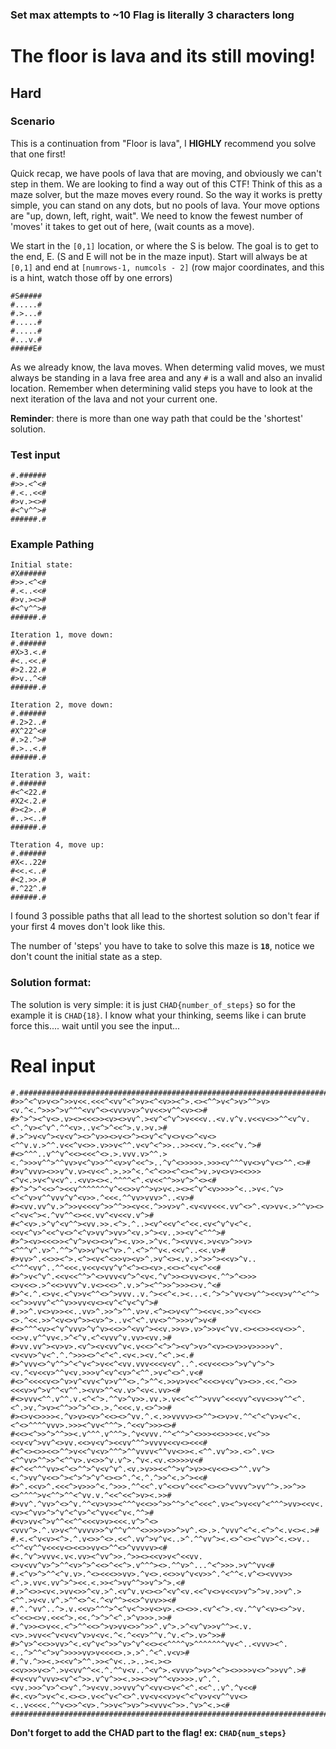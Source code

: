 ### Set max attempts to ~10 Flag is literally 3 characters long

# The floor is lava and its still moving!

## Hard

### Scenario
This is a continuation from "Floor is lava", I **HIGHLY** recommend you solve that one first!

Quick recap, we have pools of lava that are moving, and obviously we can't step in them. We are looking to find a way out of this CTF! Think of this as a maze solver, but the maze moves every round. So the way it works is pretty simple, you can stand on any dots, but no pools of lava. Your move options are "up, down, left, right, wait". We need to know the fewest number of 'moves' it takes to get out of here, (wait counts as a move).

We start in the `[0,1]` location, or where the S is below. The goal is to get to the end, E. (S and E will not be in the maze input). Start will always be at  `[0,1]` and end at `[numrows-1, numcols - 2]` (row major coordinates, and this is a hint, watch those off by one errors)
```
#S#####
#.....#
#.>...#
#.....#
#.....#
#...v.#
#####E#
```
As we already know, the lava moves. When determing valid moves, we must always be standing in a lava free area and any `#` is a wall and also an invalid location. Remember when determining valid steps you have to look at the next iteration of the lava and not your current one. 

**Reminder**: there is more than one way path that could be the 'shortest' solution.

### Test input
```
#.######
#>>.<^<#
#.<..<<#
#>v.><>#
#<^v^^>#
######.#
```

### Example Pathing
```
Initial state:
#X######
#>>.<^<#
#.<..<<#
#>v.><>#
#<^v^^>#
######.#

Iteration 1, move down:
#.######
#X>3.<.#
#<..<<.#
#>2.22.#
#>v..^<#
######.#

Iteration 2, move down:
#.######
#.2>2..#
#X^22^<#
#.>2.^>#
#.>..<.#
######.#

Iteration 3, wait:
#.######
#<^<22.#
#X2<.2.#
#><2>..#
#..><..#
######.#

Tteration 4, move up:
#.######
#X<..22#
#<<.<..#
#<2.>>.#
#.^22^.#
######.#
```
I found 3 possible paths that all lead to the shortest solution so don't fear if your first 4 moves don't look like this.

The number of 'steps' you have to take to solve this maze is **`18`**, notice we don't count the initial state as a step. 

### Solution format:
The solution is very simple: it is just `CHAD{number_of_steps}` so for the example it is `CHAD{18}`. I know what your thinking, seems like i can brute force this.... wait until you see the input...


# Real input
```
#.####################################################################################################
#>>^<^v>v<>^>>v<<.<<<^<vv^<^>v><^<v>><^>.<><^^>v<^>v>^^>v><v.^<.^>>>^>v^^^<vv^<><vvv>v>^vv<<>v^^<v><>#
#>^>^><^v<>.v><><<<>><v><>vv^.><v^<^v^>v<<<v..<v.v^v.v<<v<>>^^<v^v.<^.^v><^v^.^^<v>..v<^>^<<^>.v.>v.>#
#.>^>v<v^><v<v^><>^v>><>v<>^><>v^<^v<>v<>^<v<><^^v.v.>^^.v<<^v<>>.v>>v<^^.v<v^<^>>..>><<v.^>.<<<^v.^>#
#<>^^^..v^^v^<<><<<^<>.>.vvv.v>^^.><.^>>>v^^>^^vv>v<^v>>^^<v>v^<<^>..^v^<>>>>>.>>><v^^^vv<>v^v<>^^.<>#
#>v^vvv><>>v^v.v><v<<^.>.>>^<.^<^<>><^<><^>v.>v<>v><<>>><^v<.>v<^v<v^..<vv><><.^^^^<^.<v<<^^>>v^>^<><#
#>^>^>^<<>^><<v^^^^^^^v^<<>>v^^>v>v<.><><^v^<v>>>>^<..>v<.^v><^<^v>v^^vvv^v^<v>>.^<<<.^^vv>vvv>^..<v>#
#><vv.vv^v.>^>>v<<<v^>>^^>><v<<.^>>v>v^.<v<vv<<<.vv^<>^.<v>vv<.>^^v><><^<v<^><.^vv^^<><<.vv^<v<<v.v^>#
#<^<v>.>^v^<v^^><vv.>>.<^>.^..><v^<<v^<^<<.<v<^v^v<^<.<<v<^v>^<<^v<>^<^v>vv^>vv>^<v.>^><v..>><v^<^^^>#
#>^><v><<<>><^v^>v<><>v^><.v>>.>^v<.^><vvv<.>v<v>^>>v><^^^v^.v>^.^^>^v>>v^v<^v>.^.<^>^^v<.<<v^..<<.v>#
#>vv>^.<<>><^>.<^><v<^<>>v><v>^.>v^<><.v.>^>>^><<v>^v..<^^^<vv^..^^<<<.v<<v<vv^v^<^><><v>.<<><^<v<^<<#
#>^>v<^v^.<<v<<^^>^<>vvv<v^>^<v<.^v^>><>vv<>v<.^^>^<>>><>v<<>.>^<<>vvv^v.v<><<>^.v.>^><^^>>^>>><>v.^<#
#>^<.^.<>v<.<^v>v<^^<>^>vvv..v.^><<^<.><...<.^>^>^vv<>v^^><<v>v^^<^^><<^>>vvv^<^^v>>vv<v<><v^<^v<^v^>#
#.>>^.v<>v>><<..vv>^.>>^>^^.v>v.<^><>v<v^^><<v<.>>^<v<<><>.^<<.>>^<v<>v^>><v>^>..v<^<^.vv<>^^>>>v^>v<#
#<>^^^<v><^v^vvv>^v^v><<>>^<vv^><<v.>>v>.v>^>>v<^vv.<><<>><<v<>>^.<<>v.v^^vv<.>^<^v.<^<vvv^v.vv><vv.>#
#>vv.vv^><v>v>.<v^><v<vv^v<.v<<>^<^>^><v^>v>^<v><>v>>v>>>>v^.<v<vv>^v<^.^.^>>><>^<^<^.<v<.><v.^<^.><.#
#>^vvv<>^v^^>^<^v<^>v<<^<vv.vvv<<<v<v^..^.<<v<<<>>^>v^v^>^><v.^<v<<v>^^v<v.>>>v^<v^<v>^<^^.>v<^<>^.v<#
#<>^<<<<v<>^v>v^<vv<^v>v^^<>.^>^^<.>>v>v<<^<<<>v<v^v><>>.<<.^<>><<<v>v^>v^^<v^^.><vv>^^<v.v>^<v<.vv><#
#<>vvv<^^.v^^.v.<^<^>.^^v>^v>>.vv.>.v<<^<^^>vvv^<<<vv^<vv<>>v^^<^.<^.>v.^>v><^^>>^>^<>.>.^<<<.v.<>^>>#
#><>v<>>>><.^v>v><v>^<<><>^vv.^.<.>>vvvv><>^^><>v>v.^^<^<^v>v<^<.<^<>^^^^vvv>.>>><^vv<^^^>.^<<v^>>><>#
#<<><^>>^>^^>><.v^^^.v^^^>.^v<vvv.^^<^^>^<>>><<>>><<.v<^>><<v<v^>vv^<>vv.<<>v<v^><<vv^^^>vvvv<<v<><<<#
#<^<><>><<>^^>v<<^v<v>^^^>^^vvvv<^^vv<>><.<^^.vv^>>.<>^.v<><^^vv>^^>>^<^^v>.v<>>^v.v^>.^v<.<v.<>>>>v<#
#<^<<^^^vv><^<>^^>^v<v^v^.<v.>v>><<^^>v^>v>><v<<><>^^.vv^><.^>vv^v<<>^><^>^>^v^<><>^.^<.^.^>>^<.>^><<#
#>^.<<v>^.<<<^>v>>>^<.^>>>.^^<<^.v^<<>v^<<<^<><>^vvvv^>vv^^>.>>^>><>^^^^>v<^^>^^<^vv.v.^<<^<<^>v><.>>#
#>vv^.^vv>^<>^v.^^<v>v>><^^^v<<>>^>>^^>^<^<<<^.v><^>v<<v^<^^^>vv><<v<.<v><^vv>^>^v^<^v>^<^vv<<^v<.^^>#
#<v>vv<^>v^^<<^^<<<v>v><<<.v^>^<><vvv^>.^.v>v<^^vvvv>>^v^^v^^^<>>>>v>>^>v^.<>.>.^vvv^<^<.<^>^<.v<><.>#
#.<.<^v<v><^>.^.v<>>^<>.<<^.vv^>v^v<..>^.^^vv^><.<>^<><^vv>^<.<>v..<^^<v^^v<<<v<><<>>vv<>^^<>^vvvvv><#
#<.^v^>vvv<.v<.vv><^vv^>>.^>><><<v>v<^<<vv.<>v<vv^v>^>^^<v>^>^<<>^<<^>.v^^^><>.^^v>^...^<^>>>.>v^^vv<#
#.<^v>^>^^<^v.v>.^<><<<>>vv>.^v<>.<<>>v^v<v>>^.^<^^<.v^<><vvv>><^.>.vv<.vv^>^><<.<.>><^>vv^^>>v^>^>.<#
#.>^<>><v<.>vv<>>^<v.>^.<v^v.v<><>^<v^<v.<<^v<>v<<v>v^>^>v.>>v^.><^^.>v<v.v^.>^^<>^<.^<v^^><<>^vvv>><#
#.^.^vv^..^>.v.<<v>^^^>^<^v<^>>v<>v>.<><>>.<v^<^>.<v.^^v^<v><>^>v.<^<<><>v.<<<^>.<<.^>^>^<^.>^v>>>.>>#
#.^v>><>v<<.<^>^^<<>^>v>vv<>>^>>^.v^>.>^<v^v>>v^^><.v.<v>.>vv<<^v<v<v^v>v<v<.^<.^<<v>^^v.^v.<^>.v>^>>#
#>^v>^<<>>vv>^<.<v^v<^>>^v>^v^<<><<^^^^v>^^^^^^^vv<^..<vvv><^.<..^>^^<^>v^>>>>vv>v<<<<>.>.>^.^<^.v<v>#
#.^v.^>><.><<v^>^^.>><^v<..>..><.><><<v>>>v<>^.>v<vv^^<<.^.^^v<v..^<v^>.<vvv>^>v>^<^><>>>>v<>^>>vv^.>#
#<v<vv^vvv><v^<^>>.v^v^>><.>><>>v^^<v>>>>.v^.^.<vv.>>>^v>^<>v^.^>v<vv.>>vvv^v^<vv<>v<^<^.<<^..v^.^v<<#
#<.<v>^>v<^<.<><>.v<<^v<^<>^.vv<v<<v>v<^<^v>v<v^^vv<><..v<<<<.^^v<>>^<v>.^>>v<^>v>^><vvv<^>>.^v>^<.><#
####################################################################################################.#
```

**Don't forget to add the CHAD part to the flag! ex: `CHAD{num_steps}`**
